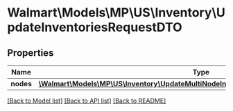 # Walmart\Models\MP\US\Inventory\UpdateInventoriesRequestDTO

## Properties

Name | Type | Description | Notes
------------ | ------------- | ------------- | -------------
**nodes** | [**\Walmart\Models\MP\US\Inventory\UpdateMultiNodeInventoryRequestInventoriesNodesInner[]**](UpdateMultiNodeInventoryRequestInventoriesNodesInner.md) |  |


[[Back to Model list]](./) [[Back to API list]](../../../../../README.md#supported-apis) [[Back to README]](../../../../../README.md)
